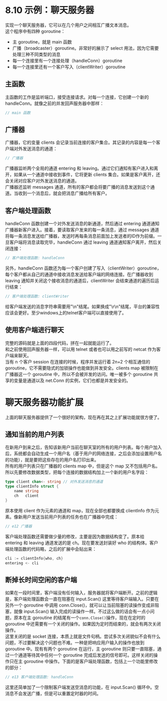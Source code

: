 # 8.10 示例：聊天服务器
实现一个聊天服务器，它可以在几个用户之间相互广播文本消息。  
这个程序中有四种 goroutine：
+ 主 goroutine，就是 main 函数
+ 广播（broadcaster）goroutine。非常好的展示了 select 用法，因为它需要处理三种不同类型的消息
+ 每一个连接里有一个连接处理（handleConn）goroutine 
+ 每一个连接里还有一个客户写入（clientWriter）goroutine

## 主函数
主函数的工作是监听端口，接受连接请求。对每一个连接，它创建一个新的 handleConn。就像之前的并发回声服务器中那样：
```go
// main 函数
```

## 广播器
广播器，它的变量 clients 会记录当前连接的客户集合。其记录的内容是每一个客户端对外发送消息的通道：
```go
// 广播器
```
广播器监听两个全局的通道 entering 和 leaving。通过它们通知有客户进入和离开，如果从一个通道中接收到事件，它将更新 clients 集合。如果是客户离开，还会关闭对应客户对外发送消息的通道。  
广播器还监听 messages 通道，所有的客户都会将要广播的消息发送到这个通道。当收到一个消息后，就会把消息广播给所有客户。  

## 客户端处理函数
handleConn 函数创建一个对外发送消息的新通道，然后通过 entering 通道通知广播器新客户进入。接着，要读取客户发来的每一条消息，通过 messages 通道将每一条消息发送给广播器，发送时再每条消息前面加上发送者的ID作为前缀。一旦客户端将消息读取完毕，handleConn 通过 leaving 通道通知客户离开，然后关闭连接：
```go
// 客户端处理函数: handleConn
```
另外，handleConn 函数还为每一个客户创建了写入（clientWriter）goroutine，每个客户都从自己的通道中接收消息发送给客户端的网络连接。在广播器收到 leaving 通知并关闭这个接收消息的通道后，clientWriter 会结束通道的遍历后运行结束：
```go
// 客户端处理函数: clientWriter
```
给客户端发送的消息字符串需要用"\\n"结尾。如果换成"\\r\\n"结尾，平台的兼容性应该会更好。至少windows上的telnet客户端可以直接使用了。  

## 使用客户端进行聊天
完整的源码就是上面的四段代码，拼在一起就能运行了。  
和之前使用回声服务器一样，可以用 telnet 或者也可以用之前写的 netcat 作为客户端来聊天。  
当有 n 个客户 session 在连接的时候，程序并发运行着 2n+2 个相互通信的 goroutine，它不需要隐式的加锁操作也能做到并发安全。clients map 被限制在广播器这一个 goroutine 中，所以不会被并发的访问。唯一被多个 goroutine 共享的变量是通道以及 net\.Conn 的实例，它们也都是并发安全的。  

# 聊天服务器功能扩展
上面的聊天服务器提供了一个很好的架构，现在再在其之上扩展功能就很方便了。  

## 通知当前的用户列表
在新用户到来之后，告知该新用户当前在聊天室的所有的用户列表。每个用户加入后，系统都会自动生成一个用户名（基于用户的网络连接，之后会添加设置用户名的功能），就是要把这些存在的用户名打印出来。  
所有的用户列表只在广播器的 clients map 中，但是这个 map 又不包括用户名。所以先要修改数据类型，把每个连接的数据结构加上一个新的用户名字段：
```go
type client chan<- string // 对外发送消息的通道
type clientInfo struct {
	name string
	ch   client
}
```
原本使用 client 作为元素的通道和 map，现在全部也都要换成 clientInfo 作为元素。像新用户发送当前用户列表的任务也在广播器中完成：
```go
// e12 广播器
```
客户端处理函数还需要做少量的修改，主要是因为数据结构变了。原本给 entering 和 leaving 通道发送的是 ch。现在要发送封装好 who 的结构体。客户端处理函数的代码略，之后的扩展中会贴出来：
```go
cli := clientInfo{who, ch}
entering <- cli
```

## 断掉长时间空闲的客户端
如果在一段时间里，客户端没有任何输入，服务器就将客户端断开。之前的逻辑是，客户端处理函数会一直在阻塞在 input.Scan() 这里等待客户端输入。只要在另外一个 goroutine 中调用 conn.Close()，就可以让当前阻塞的读操作变成非阻塞，就像 input.Scan() 输入完成的读操作一样。不过这么做的话会有一点小问题，原本在主 goroutine 的结尾有一个`conn.Close()`操作，现在在定时的 goroutine 中还需要有一个关闭的操作。如果因为定时而结束的，就会有两次关闭操作。  
这里关闭的是 socket 连接，本质上就是文件句柄。尝试多次关闭貌似不会有什么问题，不过要解决这个问题也不难。一种是把响应用户输入的操作也放到 goroutine 中。现有有两个 goroutine 在运行，主 goroutine 则只要一直阻塞，通过一个通道等待其中任何一个 goroutine 完成后发送的信号即可。这样关闭的操作只在主 goroutine 中操作。下面的是客户端处理函数，包括上一个功能里修改的部分：
```go
// e13 客户端处理函数: handleConn
```
这里还简单加了一个限制客户端发送空消息的功能，在 input.Scan() 循环中。空消息不会发送广播，但是可以重置定时器的时间。  